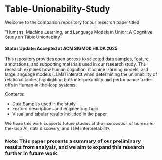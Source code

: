 # Table-Unionability-Study

Welcome to the companion repository for our research paper titled:

“Humans, Machine Learning, and Language Models in Union: A Cognitive Study on Table Unionability” 
#### Status Update: Accepted at ACM SIGMOD HILDA 2025

This repository provides open access to selected data samples, feature annotations, and supporting materials used in our research study. The research explores how human cognition, machine learning models, and large language models (LLMs) interact when determining the unionability of relational tables, highlighting both interpretability and performance trade-offs in Human-in-the-loop systems.

Contents:
- Data Samples used in the study
- Feature descriptions and engineering logic
- Visual and tabular results included in the paper

We hope this work supports future studies at the intersection of human-in-the-loop AI, data discovery, and LLM interpretability. 

### Note: This paper presents a summary of our preliminary results from analysis, and we aim to expand this research further in future work.
